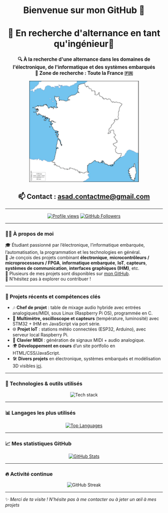 <!-- Profil GitHub enrichi -->


<h1 align="center">Bienvenue sur mon GitHub 👋</h1>

<h1 align="center">🎯 En recherche d'alternance en tant qu'ingénieur🎯</h1>

<h3 align="center" style="font-size: 1.1em;">
  🔍 À la recherche d'une alternance dans les domaines de l'<strong>électronique</strong>, de l'<strong>informatique</strong> et des <strong>systèmes embarqués</strong><br>
  📍 Zone de recherche : <strong>Toute la France</strong> 🇫🇷<br>
</h3>

<p align="center">
  <img src="/images.png" width="350px" alt="Carte de France et d'Europe - Zone de recherche"/>
</p>


<h2 align="center"> 📫 Contact : <a href="mailto:asad.contactme@gmail.com">asad.contactme@gmail.com</a></h2>





---

<p align="center">
  <a href="https://github.com/A-s-a-d"><img src="https://komarev.com/ghpvc/?username=A-s-a-d&style=flat-square&color=blue" alt="Profile views"/></a>
  <a href="https://github.com/A-s-a-d?tab=followers"><img src="https://img.shields.io/github/followers/A-s-a-d?label=Followers&style=flat-square" alt="GitHub Followers"/></a>
</p>

---

### 👩‍💻 À propos de moi

🎓 Étudiant passionné par l’électronique, l’informatique embarquée, l’automatisation, la programmation et les technologies en général.  
📡 Je conçois des projets combinant **électronique**, **microcontrôleurs / microprocesseurs / FPGA**, **informatique embarquée**, **IoT**, **capteurs**, **systèmes de communication**, **interfaces graphiques (IHM)**, etc.  
🔧 Plusieurs de mes projets sont disponibles sur [mon GitHub](https://github.com/A-s-a-d).  
💬 N'hésitez pas à explorer ou contribuer !

---

### 🔨 Projets récents et compétences clés

- 🎶 **Chef de projet** : table de mixage audio hybride avec entrées analogiques/MIDI, sous Linux (Raspberry Pi OS), programmée en C.
- 🔌 **Multimètre, oscilloscope et capteurs** (température, luminosité) avec STM32 + IHM en JavaScript via port série.
- 🌐 **Projet IoT** : stations météo connectées (ESP32, Arduino), avec serveur local Raspberry Pi.
- 🎹 **Clavier MIDI** : génération de signaux MIDI + audio analogique.
- 🌍 **Développement en cours** d’un site portfolio en HTML/CSS/JavaScript.
- 🛠️ **Divers projets** en électronique, systèmes embarqués et modélisation 3D visibles [ici](https://github.com/A-s-a-d).

---

### 🧠 Technologies & outils utilisés

<p align="center">
  <img src="https://skillicons.dev/icons?i=linux,debian,windows,raspberrypi,arduino,c,cpp,git,github,gitlab,anaconda,python,bash,cmake,js,html,css,wordpress,vscode,nodejs,discord,eclipse,gmail,matlab" alt="Tech stack"/>
</p>

---

### 📊 Langages les plus utilisés

<p align="center">
  <a href="https://github.com/A-s-a-d/A-s-a-d">
   <img height="250em" src="https://github-readme-stats.vercel.app/api/top-langs/?username=A-s-a-d&layout=compact&langs_count=20&theme=dracula&hide=html" alt="Top Languages"/>

  </a>
</p>

---

### 📈 Mes statistiques GitHub

<p align="center">
  <a href="https://github.com/A-s-a-d/A-s-a-d">
    <img height="180em" src="https://github-readme-stats.vercel.app/api?username=A-s-a-d&show_icons=true&count_private=true&include_all_commits=true&line_height=27&theme=dracula" alt="GitHub Stats"/>
  </a>
</p>

---

### 🔥 Activité continue

<p align="center">
  <img src="https://github-readme-streak-stats.herokuapp.com/?user=A-s-a-d&theme=dracula" alt="GitHub Streak"/>
</p>

---

✨ *Merci de ta visite ! N’hésite pas à me contacter ou à jeter un œil à mes projets*

